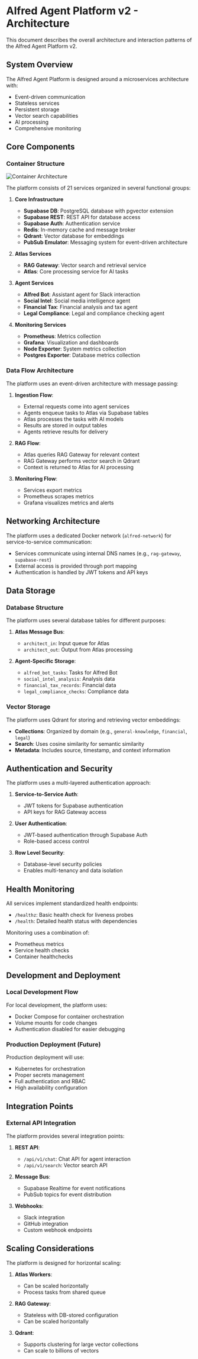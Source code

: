 # Alfred Agent Platform v2 - Architecture

This document describes the overall architecture and interaction patterns of the Alfred Agent Platform v2.

## System Overview

The Alfred Agent Platform is designed around a microservices architecture with:
- Event-driven communication
- Stateless services
- Persistent storage
- Vector search capabilities
- AI processing
- Comprehensive monitoring

## Core Components

### Container Structure

![Container Architecture](./docs/images/container-architecture.png)

The platform consists of 21 services organized in several functional groups:

1. **Core Infrastructure**
   - **Supabase DB**: PostgreSQL database with pgvector extension
   - **Supabase REST**: REST API for database access
   - **Supabase Auth**: Authentication service
   - **Redis**: In-memory cache and message broker
   - **Qdrant**: Vector database for embeddings
   - **PubSub Emulator**: Messaging system for event-driven architecture

2. **Atlas Services**
   - **RAG Gateway**: Vector search and retrieval service
   - **Atlas**: Core processing service for AI tasks

3. **Agent Services**
   - **Alfred Bot**: Assistant agent for Slack interaction
   - **Social Intel**: Social media intelligence agent
   - **Financial Tax**: Financial analysis and tax agent
   - **Legal Compliance**: Legal and compliance checking agent

4. **Monitoring Services**
   - **Prometheus**: Metrics collection
   - **Grafana**: Visualization and dashboards
   - **Node Exporter**: System metrics collection
   - **Postgres Exporter**: Database metrics collection

### Data Flow Architecture

The platform uses an event-driven architecture with message passing:

1. **Ingestion Flow**:
   - External requests come into agent services
   - Agents enqueue tasks to Atlas via Supabase tables
   - Atlas processes the tasks with AI models
   - Results are stored in output tables
   - Agents retrieve results for delivery

2. **RAG Flow**:
   - Atlas queries RAG Gateway for relevant context
   - RAG Gateway performs vector search in Qdrant
   - Context is returned to Atlas for AI processing

3. **Monitoring Flow**:
   - Services export metrics
   - Prometheus scrapes metrics
   - Grafana visualizes metrics and alerts

## Networking Architecture

The platform uses a dedicated Docker network (`alfred-network`) for service-to-service communication:

- Services communicate using internal DNS names (e.g., `rag-gateway`, `supabase-rest`)
- External access is provided through port mapping
- Authentication is handled by JWT tokens and API keys

## Data Storage

### Database Structure

The platform uses several database tables for different purposes:

1. **Atlas Message Bus**:
   - `architect_in`: Input queue for Atlas
   - `architect_out`: Output from Atlas processing

2. **Agent-Specific Storage**:
   - `alfred_bot_tasks`: Tasks for Alfred Bot
   - `social_intel_analysis`: Analysis data
   - `financial_tax_records`: Financial data
   - `legal_compliance_checks`: Compliance data

### Vector Storage

The platform uses Qdrant for storing and retrieving vector embeddings:

- **Collections**: Organized by domain (e.g., `general-knowledge`, `financial`, `legal`)
- **Search**: Uses cosine similarity for semantic similarity
- **Metadata**: Includes source, timestamp, and context information

## Authentication and Security

The platform uses a multi-layered authentication approach:

1. **Service-to-Service Auth**:
   - JWT tokens for Supabase authentication
   - API keys for RAG Gateway access

2. **User Authentication**:
   - JWT-based authentication through Supabase Auth
   - Role-based access control

3. **Row Level Security**:
   - Database-level security policies
   - Enables multi-tenancy and data isolation

## Health Monitoring

All services implement standardized health endpoints:

- `/healthz`: Basic health check for liveness probes
- `/health`: Detailed health status with dependencies

Monitoring uses a combination of:
- Prometheus metrics
- Service health checks
- Container healthchecks

## Development and Deployment

### Local Development Flow

For local development, the platform uses:
- Docker Compose for container orchestration
- Volume mounts for code changes
- Authentication disabled for easier debugging

### Production Deployment (Future)

Production deployment will use:
- Kubernetes for orchestration
- Proper secrets management
- Full authentication and RBAC
- High availability configuration

## Integration Points

### External API Integration

The platform provides several integration points:

1. **REST API**:
   - `/api/v1/chat`: Chat API for agent interaction
   - `/api/v1/search`: Vector search API

2. **Message Bus**:
   - Supabase Realtime for event notifications
   - PubSub topics for event distribution

3. **Webhooks**:
   - Slack integration
   - GitHub integration
   - Custom webhook endpoints

## Scaling Considerations

The platform is designed for horizontal scaling:

1. **Atlas Workers**:
   - Can be scaled horizontally
   - Process tasks from shared queue

2. **RAG Gateway**:
   - Stateless with DB-stored configuration
   - Can be scaled horizontally

3. **Qdrant**:
   - Supports clustering for large vector collections
   - Can scale to billions of vectors
